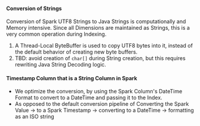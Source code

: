 <!-- --- title: Spark to Index Conversion -->

#### Conversion of Strings

Conversion of Spark UTF8 Strings to Java Strings is computationally and Memory intensive. Since all Dimensions are maintained as Strings, this is a very common operation during Indexing. 

1. A Thread-Local ByteBuffer is used to copy UTF8 bytes into it, instead of the default behavior of creating new byte buffers.
2. TBD: avoid creation of `char[]` during String creation, but this requires rewriting Java String Decoding logic.

#### Timestamp Column that is a String Column in Spark

* We optimize the conversion, by using the Spark Column's DateTime Format to convert to a DateTime and passing it to the Index.
* As opposed to the default conversion pipeline of Converting the Spark Value -&gt; to a Spark Timestamp -&gt; converting to a DateTime -&gt; formatting as an ISO string



